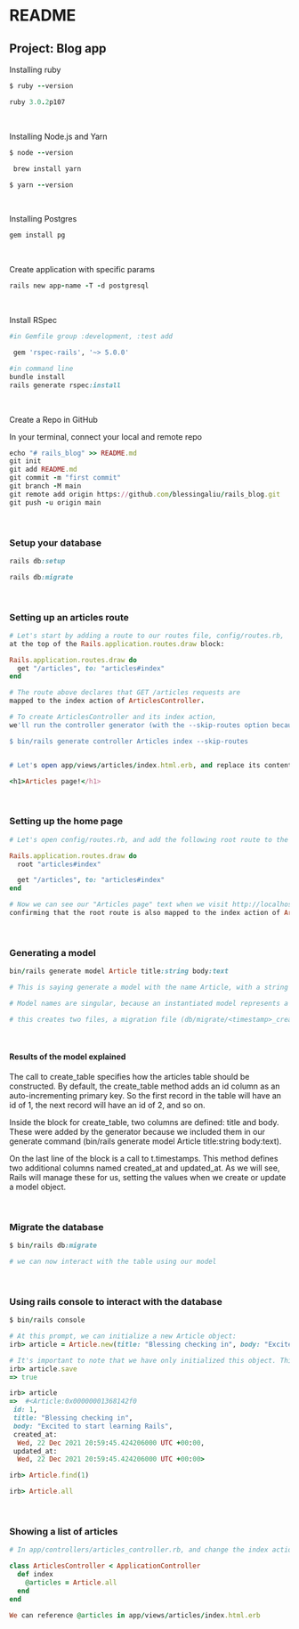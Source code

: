 # README

## Project: Blog app

Installing ruby 

```ruby
$ ruby --version

ruby 3.0.2p107
```
</br>

Installing Node.js and Yarn 

```ruby
$ node --version

 brew install yarn

$ yarn --version
```
</br>

Installing Postgres

```ruby
gem install pg
```
</br>

Create application with specific params 

```ruby
rails new app-name -T -d postgresql
```
</br>

Install RSpec 

```ruby
#in Gemfile group :development, :test add 

 gem 'rspec-rails', '~> 5.0.0'

#in command line
bundle install
rails generate rspec:install
```

</br>

Create a Repo in GitHub

In your terminal, connect your local and remote repo 

```ruby
echo "# rails_blog" >> README.md
git init
git add README.md
git commit -m "first commit"
git branch -M main
git remote add origin https://github.com/blessingaliu/rails_blog.git
git push -u origin main
```

</br>

### Setup your database 

```ruby
rails db:setup

rails db:migrate 
```

</br>

### Setting up an articles route 

```ruby
# Let's start by adding a route to our routes file, config/routes.rb, 
at the top of the Rails.application.routes.draw block:

Rails.application.routes.draw do
  get "/articles", to: "articles#index"
end

# The route above declares that GET /articles requests are 
mapped to the index action of ArticlesController.
```

```ruby
# To create ArticlesController and its index action, 
we'll run the controller generator (with the --skip-routes option because we already have an appropriate route):

$ bin/rails generate controller Articles index --skip-routes


# Let's open app/views/articles/index.html.erb, and replace its contents with:

<h1>Articles page!</h1>
```
</br>

### Setting up the home page

```ruby 
# Let's open config/routes.rb, and add the following root route to the top of the Rails.application.routes.draw block:

Rails.application.routes.draw do
  root "articles#index"

  get "/articles", to: "articles#index"
end

# Now we can see our "Articles page" text when we visit http://localhost:3000, 
confirming that the root route is also mapped to the index action of ArticlesController.
```

</br>

### Generating a model

```ruby 
bin/rails generate model Article title:string body:text

# This is saying generate a model with the name Article, with a string title and a text body 

# Model names are singular, because an instantiated model represents a single data record.

# this creates two files, a migration file (db/migrate/<timestamp>_create_articles.rb) and the model file (app/models/article.rb).
```

</br>

#### Results of the model explained
The call to create_table specifies how the articles table should be constructed. By default, the create_table method adds an id column as an auto-incrementing primary key. So the first record in the table will have an id of 1, the next record will have an id of 2, and so on.

Inside the block for create_table, two columns are defined: title and body. These were added by the generator because we included them in our generate command (bin/rails generate model Article title:string body:text).

On the last line of the block is a call to t.timestamps. This method defines two additional columns named created_at and updated_at. As we will see, Rails will manage these for us, setting the values when we create or update a model object.

</br>

### Migrate the database
```ruby
$ bin/rails db:migrate

# we can now interact with the table using our model 
```

</br>

### Using rails console to interact with the database

```ruby 
$ bin/rails console

# At this prompt, we can initialize a new Article object:
irb> article = Article.new(title: "Blessing checking in", body: "Excited to start learning Rails")

# It's important to note that we have only initialized this object. This object is not saved to the database at all. It's only available in the console at the moment. To save the object to the database, we must call save:
irb> article.save
=> true

irb> article 
=>  #<Article:0x00000001368142f0
 id: 1,
 title: "Blessing checking in",
 body: "Excited to start learning Rails",
 created_at:
  Wed, 22 Dec 2021 20:59:45.424206000 UTC +00:00,
 updated_at:
  Wed, 22 Dec 2021 20:59:45.424206000 UTC +00:00> 

irb> Article.find(1)

irb> Article.all
```

</br>

### Showing a list of articles

```ruby
# In app/controllers/articles_controller.rb, and change the index action to fetch all articles from the database:

class ArticlesController < ApplicationController
  def index
    @articles = Article.all
  end
end

We can reference @articles in app/views/articles/index.html.erb
```
